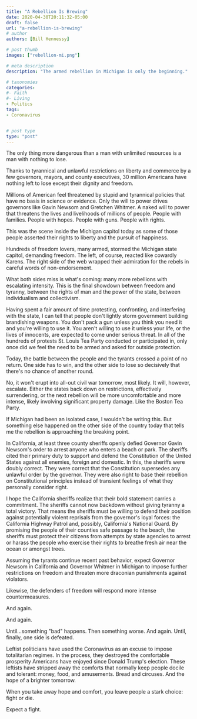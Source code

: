 ```yaml
---
title: "A Rebellion Is Brewing"
date: 2020-04-30T20:11:32-05:00
draft: false
url: "a-rebellion-is-brewing"
# author
authors: [Bill Hennessy]

# post thumb
images: ["rebellion-mi.png"]

# meta description
description: "The armed rebellion in Michigan is only the beginning."

# taxonomies
categories: 
#- Faith
#- Living
- Politics
tags:
- Coronavirus


# post type
type: "post"
---
```


The only thing more dangerous than a man with unlimited resources is a man with nothing to lose. 

Thanks to tyrannical and unlawful restrictions on liberty and commerce by a few governors, mayors, and county executives, 30 million Americans have nothing left to lose except their dignity and freedom. 

Millions of American feel threatened by stupid and tyrannical policies that have no basis in science or evidence. Only the will to power drives governors like Gavin Newsom and Gretchen Whitmer. A naked will to power that threatens the lives and livelihoods of millions of people. People with families. People with hopes. People with guns. People with rights. 

This was the scene inside the Michigan capitol today as some of those people asserted their rights to liberty and the pursuit of happiness.



Hundreds of freedom lovers, many armed, stormed the Michigan state capitol, demanding freedom. The left, of course, reacted like cowardly Karens. The right side of the web wrapped their admiration for the rebels in careful words of non-endorsement. 

What both sides miss is what's coming: many more rebellions with escalating intensity. This is the final showdown between freedom and tyranny, between the rights of man and the power of the state, between individualism and collectivism. 

Having spent a fair amount of time protesting, confronting, and interfering with the state, I can tell that people don't lightly storm government building brandishing weapons. You don't pack a gun unless you think you need it and you're willing to use it. You aren't willing to use it unless your life, or the lives of innocents, are expected to come under serious threat. In all of the hundreds of protests St. Louis Tea Party conducted or participated in, only once did we feel the need to be armed and asked for outside protection.

Today, the battle between the people and the tyrants crossed a point of no return. One side has to win, and the other side to lose so decisively that there's no chance of another round. 

No, it won't erupt into all-out civil war tomorrow, most likely. It will, however, escalate. Either the states back down on restrictions, effectively surrendering, or the next rebellion will be more uncomfortable and more intense, likely involving significant property damage. Like the Boston Tea Party. 

If Michigan had been an isolated case, I wouldn't be writing this. But something else happened on the other side of the country today that tells me the rebellion is approaching the breaking point. 

In California, at least three county sheriffs openly defied Governor Gavin Newsom's order to arrest anyone who enters a beach or park. The sheriffs cited their primary duty to support and defend the Constitution of the United States against all enemies, foreign and domestic. In this, the sheriffs were doubly correct. They were correct that the Constitution supersedes any unlawful order by the governor. They were also right to base their rebellion on Constitutional principles instead of transient feelings of what they personally consider right. 

I hope the California sheriffs realize that their bold statement carries a commitment. The sheriffs cannot now backdown without giving tyranny a total victory. That means the sheriffs must be willing to defend their position against potentially violent reprisals from the governor's loyal forces: the California Highway Patrol and, possibly, California's National Guard. By promising the people of their counties safe passage to the beach, the sheriffs must protect their citizens from attempts by state agencies to arrest or harass the people who exercise their rights to breathe fresh air near the ocean or amongst trees. 

Assuming the tyrants continue recent past behavior, expect Governor Newsom in California and Governor Whitmer in Michigan to impose further restrictions on freedom and threaten more draconian punishments against violators. 

Likewise, the defenders of freedom will respond more intense countermeasures. 

And again. 

And again. 

Until...something "bad" happens. Then something worse. And again. Until, finally, one side is defeated.

Leftist politicians have used the Coronavirus as an excuse to impose totalitarian regimes. In the process, they destroyed the comfortable prosperity Americans have enjoyed since Donald Trump's election. These leftists have stripped away the comforts that normally keep people docile and tolerant: money, food, and amusements. Bread and circuses. And the hope of a brighter tomorrow. 

When you take away hope and comfort, you leave people a stark choice: fight or die.

Expect a fight. 
<!--stackedit_data:
eyJoaXN0b3J5IjpbMTUzMzYyNzUyM119
-->